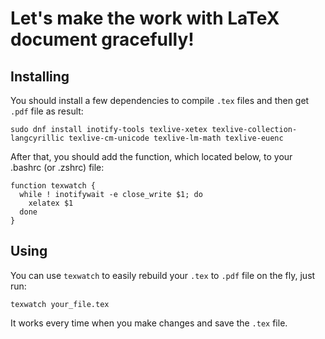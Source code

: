 # Let's make the work with LaTeX document gracefully!

## Installing

You should install a few dependencies to compile `.tex` files and then get `.pdf` file as result:
```
sudo dnf install inotify-tools texlive-xetex texlive-collection-langcyrillic texlive-cm-unicode texlive-lm-math texlive-euenc
```

After that, you should add the function, which located below, to your .bashrc (or .zshrc) file:
```
function texwatch {
  while ! inotifywait -e close_write $1; do
    xelatex $1
  done
}

```

## Using

You can use `texwatch` to easily rebuild your `.tex` to `.pdf` file on the fly, just run:
```
texwatch your_file.tex
```
It works every time when you make changes and save the `.tex` file.

